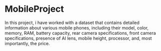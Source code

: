 # MobileProject
In this project, i have worked with a dataset that contains detailed information about various mobile phones, including their model, color, memory, RAM, battery capacity, rear camera specifications, front camera specifications, presence of AI lens, mobile height, processor, and, most importantly, the price. 
